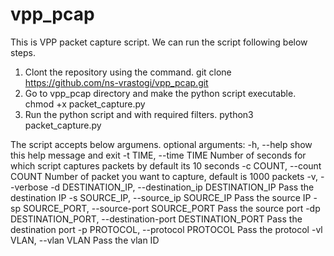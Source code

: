 # vpp_pcap
This is VPP packet capture script. 
We can run the script following below steps. 
1. Clont the repository using the command.
   git clone https://github.com/ns-vrastogi/vpp_pcap.git
2. Go to vpp_pcap directory and make the python script executable.
   chmod +x packet_capture.py
3. Run the python script and with required filters.
   python3 packet_capture.py 

The script accepts below argumens. 
optional arguments:
  -h, --help            show this help message and exit
  -t TIME, --time TIME  Number of seconds for which script captures packets by default its 10 seconds
  -c COUNT, --count COUNT
                        Number of packet you want to capture, default is 1000 packets
  -v, --verbose
  -d DESTINATION_IP, --destination_ip DESTINATION_IP
                        Pass the destination IP
  -s SOURCE_IP, --source_ip SOURCE_IP
                        Pass the source IP
  -sp SOURCE_PORT, --source-port SOURCE_PORT
                        Pass the source port
  -dp DESTINATION_PORT, --destination-port DESTINATION_PORT
                        Pass the destination port
  -p PROTOCOL, --protocol PROTOCOL
                        Pass the protocol
  -vl VLAN, --vlan VLAN
                        Pass the vlan ID
